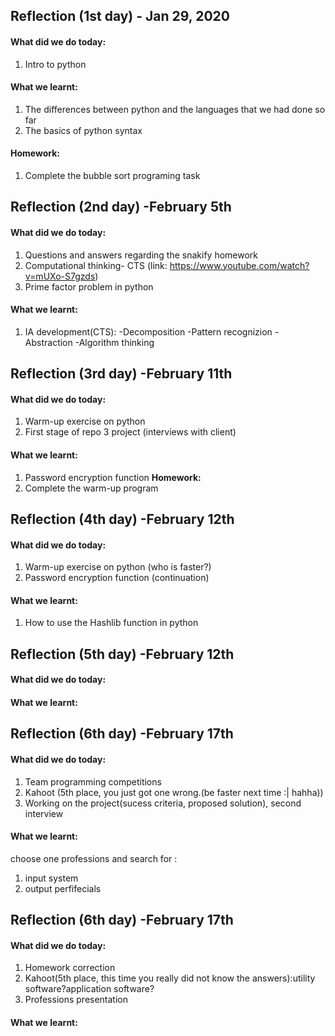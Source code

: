 
Reflection (1st day) - Jan 29, 2020
---------------------
#### What did we do today:
1. Intro to python

#### What we learnt:
1. The differences between python and the languages that we had done so far
1. The basics of python syntax 

#### Homework:
1. Complete the bubble sort programing task

Reflection (2nd day) -February 5th
-----------------
#### What did we do today:
1. Questions and answers regarding the snakify homework 
2. Computational thinking- CTS (link: https://www.youtube.com/watch?v=mUXo-S7gzds)
3. Prime factor problem in python

#### What we learnt:
1. IA development(CTS): 
 -Decomposition
 -Pattern recognizion
 -Abstraction
 -Algorithm thinking
 
Reflection (3rd day) -February 11th
-----------------
#### What did we do today:
1. Warm-up exercise on python
1. First stage of repo 3 project (interviews with client)
#### What we learnt:
1. Password encryption function
**Homework:**
1. Complete the warm-up program


Reflection (4th day) -February 12th
-----------------
#### What did we do today:
1. Warm-up exercise on python (who is faster?)
1. Password encryption function (continuation)

#### What we learnt:
1. How to use the Hashlib function in python


Reflection (5th day) -February 12th
-----------------

#### What did we do today:

#### What we learnt:


Reflection (6th day) -February 17th
-----------------

#### What did we do today:
1. Team programming competitions
1. Kahoot (5th place, you just got one wrong.(be faster next time :| hahha))
1. Working on the project(sucess criteria, proposed solution), second interview

#### What we learnt:
choose one professions and search for :
1. input system
1. output perfifecials


Reflection (6th day) -February 17th
-----------------

#### What did we do today:
1. Homework correction
1. Kahoot(5th place, this time you really did not know the answers):utility software?application software?
1. Professions presentation

#### What we learnt:
